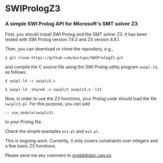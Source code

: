# SWIPrologZ3

### A simple SWI Prolog API for Microsoft's SMT solver Z3 


First, you should install SWI Prolog and the SMT solver Z3. It has been tested with SWI Prolog version 7.6.3 and Z3 version 4.6.1.

Then, you can download or clone the repository, e.g., 

````$ git clone https://github.com/mistupv/SWIPrologZ3.git````

and compile the C source file using the SWI Prolog utility program ````swipl-ld````, as follows:

````$ swipl-ld -c swiplz3.c````

````$ swipl-ld -shared -o swiplz3 swiplz3.o -lz3````

Now, in order to use the Z3 functions, your Prolog code should load the file ```swiplz3.pl```. For this purpose, you can add

````:- use_module(swiplz3).````

to your Prolog file.

Check the simple examples ```ex1.pl``` and ```ex2.pl```.

This is ongoing work. Currently, it only covers constraints over integers and a few basic Z3 functions.

Please send me any comment to <gvidal@dsic.upv.es>

